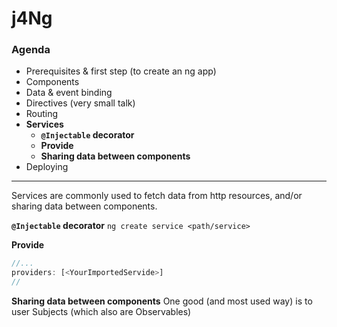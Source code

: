 # j4Ng 
### Agenda
* Prerequisites & first step (to create an ng app)
* Components
* Data & event binding
* Directives (very small talk)
* Routing
* **Services**
  * **`@Injectable` decorator**
  * **Provide**
  * **Sharing data between components**
* Deploying
-------------------------------

Services are commonly used to fetch data from http resources, and/or sharing data between components.

**`@Injectable` decorator**
`ng create service <path/service>`

**Provide**
```typescript
//...
providers: [<YourImportedServide>]
//
```
**Sharing data between components**
One good (and most used way) is to user Subjects (which also are Observables)
